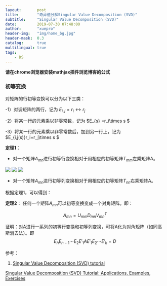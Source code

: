 ```yaml
---
layout:       post
title:        "奇异值分解Singular Value Decomposition (SVD)"
subtitle:     "Singular Value Decomposition (SVD)"
date:         2019-07-30 07:48:00
author:       "xuepro"
header-img:   "img/home_bg.jpg"
header-mask:  0.3
catalog:      true
multilingual: true
tags:
    - DS
---
```


**请在chrome浏览器安装mathjax插件浏览博客的公式**

### 初等变换

对矩阵的行初等变换可以分为以下三类：

-1）对调矩阵的两行，记为 $E_{i,j} = r_i \leftrightarrow r_j$

-2）将某一行的元素乘以非零常数，记为 $E_{s} =r_i\times s $

-3）将某一行的元素乘以非零常数后，加到另一行上，记为$E_{i,j(s)}r_i+r_j\times s $


**定理1**： 
 - 对一个矩阵$A_{mn}$进行初等行变换相对于用相应的初等矩阵$T_{mm}$左乘矩阵A。
 
 ![](https://wikimedia.org/api/rest_v1/media/math/render/svg/3b151927c99a2a93d0357d22dce8ba67c88bb14b)
 ![](https://wikimedia.org/api/rest_v1/media/math/render/svg/c8f916ca60d21f8aca2150614e01cde5d7ae72de)
 ![](https://wikimedia.org/api/rest_v1/media/math/render/svg/faedc76d62657278fc36551465bf189d4fb5da8a)
 
 - 对一个矩阵$A_{mn}$进行初等列变换相对于用相应的初等矩阵$T_{nn}$右乘矩阵A。

根据定理1，可以得到：

**定理2**：
任何一个矩阵$A_{mn}$可以初等变换变成一个对角矩阵。即：

$$ A_{mn} = U_{mm} D_{mn} V_{mn}^T $$

证明：对A进行一系列的初等行变换和初等列变换，可将A化为对角矩阵（如同高斯消去法）。即
 $$E_hE_{h-1}\cdots E_{2} E'_{1} A E'_{1}E_{2} \cdots E'_{k} = D $$


参考：


1. [Singular Value Decomposition (SVD) tutorial](http://web.mit.edu/be.400/www/SVD/Singular_Value_Decomposition.htm)

[Singular Value Decomposition (SVD) Tutorial: Applications, Examples, Exercises](https://blog.statsbot.co/singular-value-decomposition-tutorial-52c695315254)

